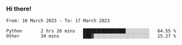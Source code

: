 ### Hi there!

<!--START_SECTION:waka-->

```text
From: 10 March 2023 - To: 17 March 2023

Python       2 hrs 26 mins   ████████████████░░░░░░░░░   64.55 %
Other        34 mins         ███▓░░░░░░░░░░░░░░░░░░░░░   15.27 %
```

<!--END_SECTION:waka-->
